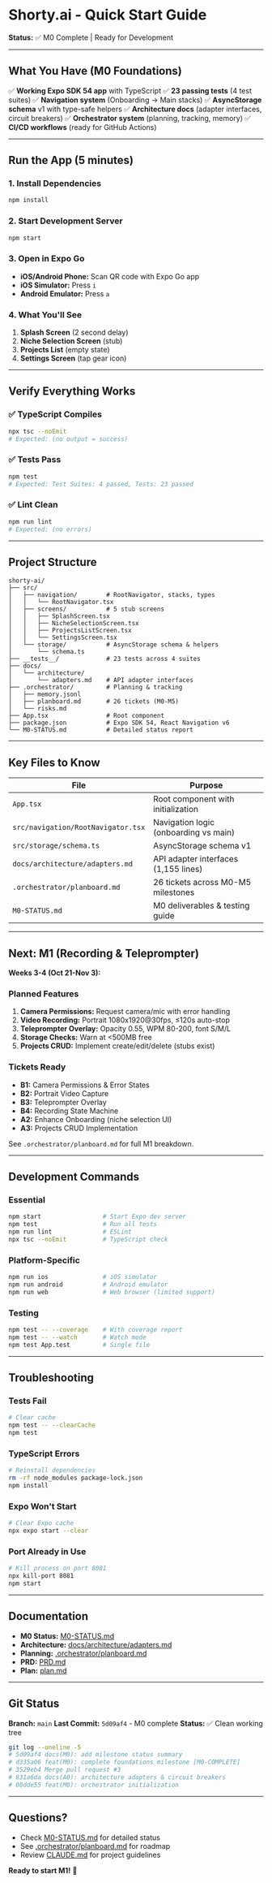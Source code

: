 # Shorty.ai - Quick Start Guide

**Status:** ✅ M0 Complete | Ready for Development

---

## What You Have (M0 Foundations)

✅ **Working Expo SDK 54 app** with TypeScript
✅ **23 passing tests** (4 test suites)
✅ **Navigation system** (Onboarding → Main stacks)
✅ **AsyncStorage schema** v1 with type-safe helpers
✅ **Architecture docs** (adapter interfaces, circuit breakers)
✅ **Orchestrator system** (planning, tracking, memory)
✅ **CI/CD workflows** (ready for GitHub Actions)

---

## Run the App (5 minutes)

### 1. Install Dependencies
```bash
npm install
```

### 2. Start Development Server
```bash
npm start
```

### 3. Open in Expo Go
- **iOS/Android Phone:** Scan QR code with Expo Go app
- **iOS Simulator:** Press `i`
- **Android Emulator:** Press `a`

### 4. What You'll See
1. **Splash Screen** (2 second delay)
2. **Niche Selection Screen** (stub)
3. **Projects List** (empty state)
4. **Settings Screen** (tap gear icon)

---

## Verify Everything Works

### ✅ TypeScript Compiles
```bash
npx tsc --noEmit
# Expected: (no output = success)
```

### ✅ Tests Pass
```bash
npm test
# Expected: Test Suites: 4 passed, Tests: 23 passed
```

### ✅ Lint Clean
```bash
npm run lint
# Expected: (no errors)
```

---

## Project Structure

```
shorty-ai/
├── src/
│   ├── navigation/        # RootNavigator, stacks, types
│   │   └── RootNavigator.tsx
│   ├── screens/           # 5 stub screens
│   │   ├── SplashScreen.tsx
│   │   ├── NicheSelectionScreen.tsx
│   │   ├── ProjectsListScreen.tsx
│   │   └── SettingsScreen.tsx
│   └── storage/           # AsyncStorage schema & helpers
│       └── schema.ts
├── __tests__/             # 23 tests across 4 suites
├── docs/
│   └── architecture/
│       └── adapters.md    # API adapter interfaces
├── .orchestrator/         # Planning & tracking
│   ├── memory.jsonl
│   ├── planboard.md       # 26 tickets (M0-M5)
│   └── risks.md
├── App.tsx                # Root component
├── package.json           # Expo SDK 54, React Navigation v6
└── M0-STATUS.md           # Detailed status report
```

---

## Key Files to Know

| File | Purpose |
|------|---------|
| `App.tsx` | Root component with initialization |
| `src/navigation/RootNavigator.tsx` | Navigation logic (onboarding vs main) |
| `src/storage/schema.ts` | AsyncStorage schema v1 |
| `docs/architecture/adapters.md` | API adapter interfaces (1,155 lines) |
| `.orchestrator/planboard.md` | 26 tickets across M0-M5 milestones |
| `M0-STATUS.md` | M0 deliverables & testing guide |

---

## Next: M1 (Recording & Teleprompter)

**Weeks 3-4 (Oct 21-Nov 3):**

### Planned Features
1. **Camera Permissions:** Request camera/mic with error handling
2. **Video Recording:** Portrait 1080x1920@30fps, ≤120s auto-stop
3. **Teleprompter Overlay:** Opacity 0.55, WPM 80-200, font S/M/L
4. **Storage Checks:** Warn at <500MB free
5. **Projects CRUD:** Implement create/edit/delete (stubs exist)

### Tickets Ready
- **B1:** Camera Permissions & Error States
- **B2:** Portrait Video Capture
- **B3:** Teleprompter Overlay
- **B4:** Recording State Machine
- **A2:** Enhance Onboarding (niche selection UI)
- **A3:** Projects CRUD Implementation

See `.orchestrator/planboard.md` for full M1 breakdown.

---

## Development Commands

### Essential
```bash
npm start                 # Start Expo dev server
npm test                  # Run all tests
npm run lint              # ESLint
npx tsc --noEmit          # TypeScript check
```

### Platform-Specific
```bash
npm run ios               # iOS simulator
npm run android           # Android emulator
npm run web               # Web browser (limited support)
```

### Testing
```bash
npm test -- --coverage    # With coverage report
npm test -- --watch       # Watch mode
npm test App.test         # Single file
```

---

## Troubleshooting

### Tests Fail
```bash
# Clear cache
npm test -- --clearCache
npm test
```

### TypeScript Errors
```bash
# Reinstall dependencies
rm -rf node_modules package-lock.json
npm install
```

### Expo Won't Start
```bash
# Clear Expo cache
npx expo start --clear
```

### Port Already in Use
```bash
# Kill process on port 8081
npx kill-port 8081
npm start
```

---

## Documentation

- **M0 Status:** [M0-STATUS.md](M0-STATUS.md)
- **Architecture:** [docs/architecture/adapters.md](docs/architecture/adapters.md)
- **Planning:** [.orchestrator/planboard.md](.orchestrator/planboard.md)
- **PRD:** [PRD.md](PRD.md)
- **Plan:** [plan.md](plan.md)

---

## Git Status

**Branch:** `main`
**Last Commit:** `5d09af4` - M0 complete
**Status:** ✅ Clean working tree

```bash
git log --oneline -5
# 5d09af4 docs(M0): add milestone status summary
# d335a06 feat(M0): complete foundations milestone [M0-COMPLETE]
# 3529eb4 Merge pull request #3
# 831a6da docs(A0): architecture adapters & circuit breakers
# 00dde55 feat(M0): orchestrator initialization
```

---

## Questions?

- Check [M0-STATUS.md](M0-STATUS.md) for detailed status
- See [.orchestrator/planboard.md](.orchestrator/planboard.md) for roadmap
- Review [CLAUDE.md](CLAUDE.md) for project guidelines

**Ready to start M1!** 🚀
